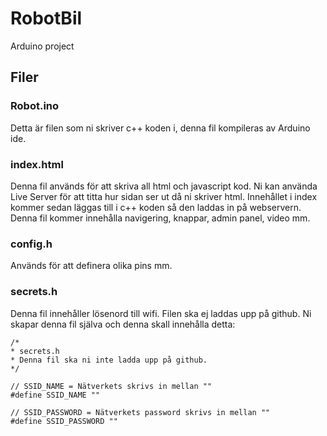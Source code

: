 # RobotBil
Arduino project

## Filer

### Robot.ino

Detta är filen som ni skriver c++ koden i, denna fil kompileras av Arduino ide.

### index.html
Denna fil används för att skriva all html och javascript kod. Ni kan använda Live Server för att titta hur sidan ser ut då ni skriver html. Innehållet i index kommer sedan läggas till i c++ koden så den laddas in på webservern. Denna fil kommer innehålla navigering, knappar, admin panel, video mm.

### config.h 

Används för att definera olika pins mm.

### secrets.h

Denna fil innehåller lösenord till wifi. Filen ska ej laddas upp på github.
Ni skapar denna fil själva och denna skall innehålla detta:

    /*
    * secrets.h
    * Denna fil ska ni inte ladda upp på github.
    */

    // SSID_NAME = Nätverkets skrivs in mellan ""
    #define SSID_NAME ""

    // SSID_PASSWORD = Nätverkets password skrivs in mellan ""
    #define SSID_PASSWORD ""